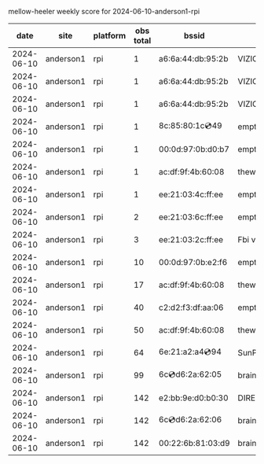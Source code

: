 mellow-heeler weekly score for 2024-06-10-anderson1-rpi

|date|site|platform|obs total|bssid|ssid|
|--|--|--|--|--|--|
|2024-06-10|anderson1|rpi|1|a6:6a:44:db:95:2b|VIZIOCastAudio4044|
|2024-06-10|anderson1|rpi|1|a6:6a:44:db:95:2b|VIZIOCastAudio8740|
|2024-06-10|anderson1|rpi|1|a6:6a:44:db:95:2b|VIZIOCastAudio6607|
|2024-06-10|anderson1|rpi|1|8c:85:80:1c:cd:49|empty_ssid|
|2024-06-10|anderson1|rpi|1|00:0d:97:0b:d0:b7|empty_ssid|
|2024-06-10|anderson1|rpi|1|ac:df:9f:4b:60:08|theweef|
|2024-06-10|anderson1|rpi|1|ee:21:03:4c:ff:ee|empty_ssid|
|2024-06-10|anderson1|rpi|2|ee:21:03:6c:ff:ee|empty_ssid|
|2024-06-10|anderson1|rpi|3|ee:21:03:2c:ff:ee|Fbi van 13|
|2024-06-10|anderson1|rpi|10|00:0d:97:0b:e2:f6|empty_ssid|
|2024-06-10|anderson1|rpi|17|ac:df:9f:4b:60:08|theweef|
|2024-06-10|anderson1|rpi|40|c2:d2:f3:df:aa:06|empty_ssid|
|2024-06-10|anderson1|rpi|50|ac:df:9f:4b:60:08|theweef|
|2024-06-10|anderson1|rpi|64|6e:21:a2:a4:cd:94|SunPower21450|
|2024-06-10|anderson1|rpi|99|6c:cd:d6:2a:62:05|braingang2_5GEXT|
|2024-06-10|anderson1|rpi|142|e2:bb:9e:d0:b0:30|DIRECT-9ED03030|
|2024-06-10|anderson1|rpi|142|6c:cd:d6:2a:62:06|braingang2_2GEXT|
|2024-06-10|anderson1|rpi|142|00:22:6b:81:03:d9|braingang2|
